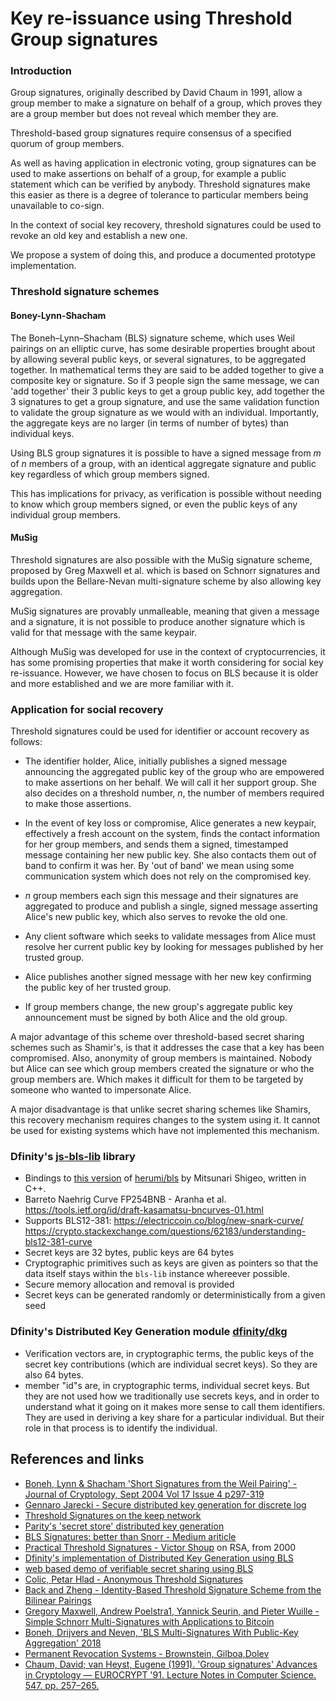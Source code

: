 
# Key re-issuance using Threshold Group signatures

### Introduction 

Group signatures, originally described by David Chaum in 1991, allow a group member to make a signature on behalf of a group, which proves they are a group member but does not reveal which member they are. 

Threshold-based group signatures require consensus of a specified quorum of group members.

As well as having application in electronic voting, group signatures can be used to make assertions on behalf of a group, for example a public statement which can be verified by anybody. Threshold signatures make this easier as there is a degree of tolerance to particular members being unavailable to co-sign. 

In the context of social key recovery, threshold signatures could be used to revoke an old key and establish a new one.

We propose a system of doing this, and produce a documented prototype implementation.

### Threshold signature schemes

#### Boney-Lynn-Shacham

The Boneh–Lynn–Shacham (BLS) signature scheme, which uses Weil pairings on an elliptic curve, has some desirable properties brought about by allowing several public keys, or several signatures, to be aggregated together.  In mathematical terms they are said to be added together to give a composite key or signature.  So if 3 people sign the same message, we can 'add together' their 3 public keys to get a group public key, add together the 3 signatures to get a group signature, and use the same validation function to validate the group signature as we would with an individual.  Importantly, the aggregate keys are no larger (in terms of number of bytes) than individual keys.

Using BLS group signatures it is possible to have a signed message from *m* of *n* members of a group, with an identical aggregate signature and public key regardless of which group members signed. 

This has implications for privacy, as verification is possible without needing to know which group members signed, or even the public keys of any individual group members. 

#### MuSig

Threshold signatures are also possible with the MuSig signature scheme, proposed by Greg Maxwell et al. which is based on Schnorr signatures and builds upon the Bellare-Nevan multi-signature scheme by also allowing key aggregation.

MuSig signatures are provably unmalleable, meaning that given a message and a signature, it is not possible to produce another signature which is valid for that message with the same keypair.

Although MuSig was developed for use in the context of cryptocurrencies, it has some promising properties that make it worth considering for social key re-issuance.  However, we have chosen to focus on BLS because it is older and more established and we are more familiar with it. 

### Application for social recovery

Threshold signatures could be used for identifier or account recovery as follows:

- The identifier holder, Alice, initially publishes a signed message announcing the aggregated public key of the group who are empowered to make assertions on her behalf.  We will call it her support group. She also decides on a threshold number, *n*, the number of members required to make those assertions.

- In the event of key loss or compromise, Alice generates a new keypair, effectively a fresh account on the system, finds the contact information for her group members, and sends them a signed, timestamped message containing her new public key. She also contacts them out of band to confirm it was her. By 'out of band' we mean using some communication system which does not rely on the compromised key. 

- *n* group members each sign this message and their signatures are aggregated to produce and publish a single, signed message asserting Alice's new public key, which also serves to revoke the old one. 

- Any client software which seeks to validate messages from Alice must resolve her current public key by looking for messages published by her trusted group. 

- Alice publishes another signed message with her new key confirming the public key of her trusted group.

- If group members change, the new group's aggregate public key announcement must be signed by both Alice and the old group.

A major advantage of this scheme over threshold-based secret sharing schemes such as Shamir's, is that it addresses the case that a key has been compromised.  Also, anonymity of group members is maintained. Nobody but Alice can see which group members created the signature or who the group members are. Which makes it difficult for them to be targeted by someone who wanted to impersonate Alice.

A major disadvantage is that unlike secret sharing schemes like Shamirs, this recovery mechanism requires changes to the system using it. It cannot be used for existing systems which have not implemented this mechanism.

### Dfinity's [js-bls-lib](https://github.com/dfinity/js-bls-lib) library

- Bindings to [this version](https://github.com/herumi/bls/tree/8c7256c6becf7b3e3249cd280c3ec00bf464c2d1) of [herumi/bls](https://github.com/herumi/bls) by Mitsunari Shigeo, written in C++.
- Barreto Naehrig Curve FP254BNB - Aranha et al.  https://tools.ietf.org/id/draft-kasamatsu-bncurves-01.html
- Supports BLS12-381: https://electriccoin.co/blog/new-snark-curve/ https://crypto.stackexchange.com/questions/62183/understanding-bls12-381-curve
- Secret keys are 32 bytes, public keys are 64 bytes
- Cryptographic primitives such as keys are given as pointers so that the data itself stays within the `bls-lib` instance whereever possible.
- Secure memory allocation and removal is provided
- Secret keys can be generated randomly or deterministically from a given seed

### Dfinity's Distributed Key Generation module [dfinity/dkg](https://github.com/dfinity/dkg) 

- Verification vectors are, in cryptographic terms, the public keys of the secret key contributions (which are individual secret keys).  So they are also 64 bytes.
- member "id"s are, in cryptographic terms, individual secret keys. But they are not used how we traditionally use secrets keys, and in order to understand what it going on it makes more sense to call them identifiers.  They are used in deriving a key share for a particular individual.  But their role in that process is to identify the individual.

## References and links

- [Boneh, Lynn & Shacham 'Short Signatures from the Weil Pairing' - Journal of Cryptology, Sept 2004 Vol 17 Issue 4 p297-319](https://link.springer.com/article/10.1007%2Fs00145-004-0314-9)
- [Gennaro Jarecki - Secure distributed key generation for discrete log](https://www.semanticscholar.org/paper/Secure-Distributed-Key-Generation-for-Discrete-Log-Gennaro-Jarecki/bf9e630c13f570e2df05b6dcce3ea987015af7c3)
- [Threshold Signatures on the keep network](https://blog.keep.network/threshold-signatures-ff2c2b98d9c7)
- [Parity's 'secret store' distributed key generation](https://wiki.parity.io/Secret-Store)
- [BLS Signatures: better than Snorr - Medium ariticle](https://medium.com/cryptoadvance/bls-signatures-better-than-schnorr-5a7fe30ea716)
- [Practical Threshold Signatures - Victor Shoup](https://www.iacr.org/archive/eurocrypt2000/1807/18070209-new.pdf) on RSA, from 2000
- [Dfinity's implementation of Distributed Key Generation using BLS](https://github.com/dfinity/dkg)
- [web based demo of verifiable secret sharing using BLS](https://herumi.github.io/bls-wasm/bls-demo.html)
- [Colic, Petar Hlad - Anonymous Threshold Signatures](https://upcommons.upc.edu/bitstream/handle/2117/119360/memoria.pdf?sequence=1&isAllowed=y)
- [Back and Zheng - Identity-Based Threshold Signature Scheme from the Bilinear Pairings](http://citeseerx.ist.psu.edu/viewdoc/download?doi=10.1.1.157.6146&rep=rep1&type=pdf)
- [Gregory Maxwell, Andrew Poelstra1, Yannick Seurin, and Pieter Wuille - Simple Schnorr Multi-Signatures with Applications to Bitcoin](https://eprint.iacr.org/2018/068.pdf)
- [Boneh, Drijvers and Neven, 'BLS Multi-Signatures With Public-Key Aggregation' 2018](https://crypto.stanford.edu/~dabo/pubs/papers/BLSmultisig.html)
- [Permanent Revocation Systems - Brownstein, Gilboa,Dolev](https://www.cs.bgu.ac.il/~frankel/TechnicalReports/2017/17-02.pdf)
- [Chaum, David; van Heyst, Eugene (1991). 'Group signatures' Advances in Cryptology — EUROCRYPT '91. Lecture Notes in Computer Science. 547. pp. 257–265.](https://link.springer.com/chapter/10.1007%2F3-540-46416-6_22)

